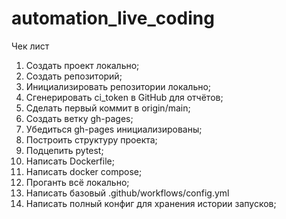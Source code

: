 # automation_live_coding
Чек лист
1. Создать проект локально;
2. Создать репозиторий;
3. Инициализировать репозитории локально;
4. Сгенерировать ci_token в GitHub для отчётов;
5. Сделать первый коммит в origin/main;
6. Создать ветку gh-pages;
7. Убедиться gh-pages инициализированы;
8. Построить структуру проекта;
9. Подцепить pytest;
10. Написать Dockerfile;
11. Написать docker compose;
12. Проганть всё локально;
13. Написать базовый .github/workflows/config.yml
14. Написать полный конфиг для хранения истории запусков;
